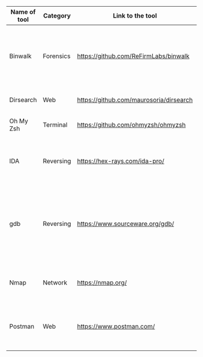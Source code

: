 | Name of tool | Category  | Link to the tool                        | Short Discription                                                                                               |
| ------------ | --------- | --------------------------------------- | --------------------------------------------------------------------------------------------------------------- |
| Binwalk      | Forensics | https://github.com/ReFirmLabs/binwalk   | Tool for searching a given binary image for embedded files and executable code.                                 |
| Dirsearch    | Web       | https://github.com/maurosoria/dirsearch | Tool for scanning a website path.                                                                               |
| Oh My Zsh    | Terminal  | https://github.com/ohmyzsh/ohmyzsh      | Framework for zsh terminal customization.                                                                       |
| IDA          | Reversing | https://hex-rays.com/ida-pro/           | Tool for disassembling a binary file and also a versatile debugger                                              |
| gdb          | Reversing | https://www.sourceware.org/gdb/         | Tool that lets you step through the assembly code as it runs, and examine the contents of registers and memory. |
| Nmap         | Network   | https://nmap.org/                       | utility for network discovery and security auditing.                                                            |
| Postman      | Web       | https://www.postman.com/                | Tool for testing API calls and stubing the data to APIs to mock the calls                                       |
